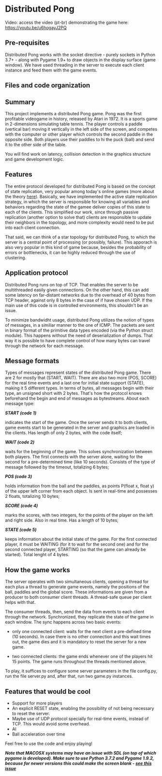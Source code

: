 # Distributed Pong

Video: access the video (pt-br) demonstrating the game here: https://youtu.be/u6hogayJ2PQ

## Pre-requisites

Distributed Pong works with the socket directive - purely sockets in Python 3.7+ - along with Pygame 1.9+ to draw objects in the display surface (game window). We have used threading in the server to execute each client instance and feed them with the game events.

## Files and code organization



## Summary
This  project implements a distributed Pong game. Pong was the first profitable videogame in history, released by Atari in 1972. It is a sports game in 2-dimensions simulating table tennis. The player controls a paddle (vertical bar) moving it vertically in the left side of the screen, and competes with the computer or other player which controls the second paddle in the opposite side. Both players use their paddles to hi the puck (ball) and send it to the other side of the table.

You will find work on latency, collision detection in the graphics structure and game development logic. 

## Features

The entire protocol developed for distributed Pong is based on the concept of state replication, very popular among today's online games (more about the theory [here](https://0fps.net/2014/02/10/replication-in-networked-games-overview-part-1/)). Basically, we have implemented the active state replication strategy, in which the server is responsible for knowing all variables and behaviors regarding the state of the gamee deliver copies of this state to each of the clients. This simplified our work, since through passive replication (another option to solve that) clients are responsible to update their neighbors in the topology, and more complexity would need to be put into each client connection.

That said, we can think of a star topology for distributed Pong, to which the server is a central point of processing (or possibly, failure). This apporach is also very popular in this kind of game because, besides the probability of errors or bottlenecks, it can be highly reduced through the use of clustering.

## Application protocol

Distributed Pong runs on top of TCP. That enables the server to be multithreaded easily given connections. On the other hand, this can add some latency on far-distant networks due to the overhead of 40 bytes from TCP header, against only 8 bytes in the case of if have chosen UDP. If the main use of this code is in controlled environments, this shouldn't be an issue.

To minimize bandwidht usage, distributed Pong utilizes the notion of types of messages, in a similiar manner to the one of ICMP. The packets are sent in binary format of the primitive data types encoded (via the Python struct module). This happens without the need of deserialization of dumps. That way it is possible to have complete control of how many bytes can travel through the network for each message.

## Message formats

Types of messages represent states of the distributed Pong game. There are 2 for mostly that (START, WAIT). There are also two more (POS, SCORE) for the real time events and a last one for initial state support (STATE), making it 5 different types. In terms of bytes, all messages begin with their type, an unsigned short with 2 bytes. That's how the protocol knows beforehand the begin and end of messages as bytestreams. About each message type:

***START (code 1)***

indicates the start of the game. Once the server sends it to both clients, game events start to be generated in the server and graphics are loaded in the clients. Has length of only 2 bytes, with the code itself;

***WAIT (code 2)***

waits for the beginning of the game. This solves synchronization between both players. The first connects with the server alone, waiting for the second for a pre-determined time (like 10 seconds). Consists of the type of message followed by the timeout, totalizing 6 bytes;

***POS (code 3)***

holds information from the ball and the paddles, as points P(float x, float y) of the upper left corner from each object. Is sent in real-time and possesses 2 floats, totalizing 10 bytes;

***SCORE (code 4)***

marks the scores, with two integers, for the points of the player on the left and right side. Also in real time. Has a length of 10 bytes;

***STATE (code 5)***

keeps information about the initial state of the game. For the first connected player, it must be WAITING (for it to wait for the second one) and for the second connected player, STARTING (so that the game can already be started). Total lenght of 4 bytes.

## How the game works

The server operates with two simultaneous clients, opening a thread for each plus a thread to generate game events, namely the positions of the ball, paddles and the global score. These informations are given from a producer to both consumer client threads. A thread-safe queue per client helps with that.

The consumer threads, then, send the data from events to each client through the network. Synchronized, they replicate the state of the game in each window. The sync happens across two basic events:


* only one connected client: waits for the next client a pre-defined time (10 seconds). In case there is no other connection and this wait times out, the game dies and it is mandatory to reset the server for a new game.

* two connected clients: the game ends whenever one of the players hit 15 points. The game runs throughout the threads mentioned above.

To play, it suffices to configure some server parameters in the file config.py, run the file server.py and, after that, run two game.py instances.

## Features that would be cool

* Support for more players
* An explicit RESET state, enabling the possibility of not being necessary to reset the server. 
* Maybe use of UDP protocol specially for real-time events, instead of TCP. This would avoid some overhead.
* AI
* Ball acceleration over time

Feel free to use the code and enjoy playing!

***Note that MACOSX systems may have an issue with SDL (on top of which pygame is developed). Make sure to use Python 3.7.2 and Pygame 1.9.2, because for newer versions this could make the screen blank - [see this issue](https://github.com/pygame/pygame/issues/555)***
